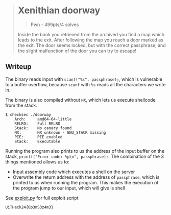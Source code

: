 > # Xenithian doorway
> > Pwn - 499pts/4 solves
>
> Inside the book you retrieved from the archived you find a map which leads to the exit. After following the map you reach a door marked as the exit. The door seems locked, but with the correct passphrase, and the slight malfunction of the door you can try to escape!


## Writeup
The binary reads input with `scanf("%s", passphrase);`, which is vulnerable to a buffer overflow, because `scanf` with `%s` reads all the characters we write in.

The binary is also compiled without `NX`, which lets us execute shellcode from the stack.
```console
$ checksec ./doorway
    Arch:     amd64-64-little
    RELRO:    Full RELRO
    Stack:    No canary found
    NX:       NX unknown - GNU_STACK missing
    PIE:      PIE enabled
    Stack:    Executable
```

Running the program also prints to us the address of the input buffer on the stack, `printf("Error code: %p\n", passphrase);`. The combination of the 3 things mentioned allows us to:
- Input assembly code which executes a shell on the server
- Overwrite the return address with the address of `passphrase`, which is printed to us when running the program. This makes the execution of the program jump to our input, which will give is shell

See [exploit.py](./exploit.py) for full exploit script

```
UiTHack24{Op3nS3z4m3}
```